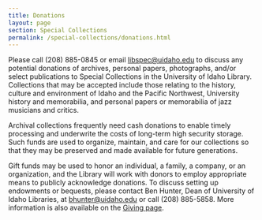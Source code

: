 ```yaml
---
title: Donations
layout: page
section: Special Collections
permalink: /special-collections/donations.html
---
```


Please call (208) 885-0845 or email <libspec@uidaho.edu> to discuss any potential donations of archives, personal papers, photographs, and/or select publications to Special Collections in the University of Idaho Library. Collections that may be accepted include those relating to the history, culture and environment of Idaho and the Pacific Northwest, University history and memorabilia, and personal papers or memorabilia of jazz musicians and critics.

Archival collections frequently need cash donations to enable timely processing and underwrite the costs of long-term high security storage. Such funds are used to organize, maintain, and care for our collections so that they may be preserved and made available for future generations.

Gift funds may be used to honor an individual, a family, a company, or an organization, and the Library will work with donors to employ appropriate means to publicly acknowledge donations. To discuss setting up endowments or bequests, please contact Ben Hunter, Dean of University of Idaho Libraries, at <bhunter@uidaho.edu> or call (208) 885-5858. More information is also available on the [Giving page](https://www.lib.uidaho.edu/giving/).
